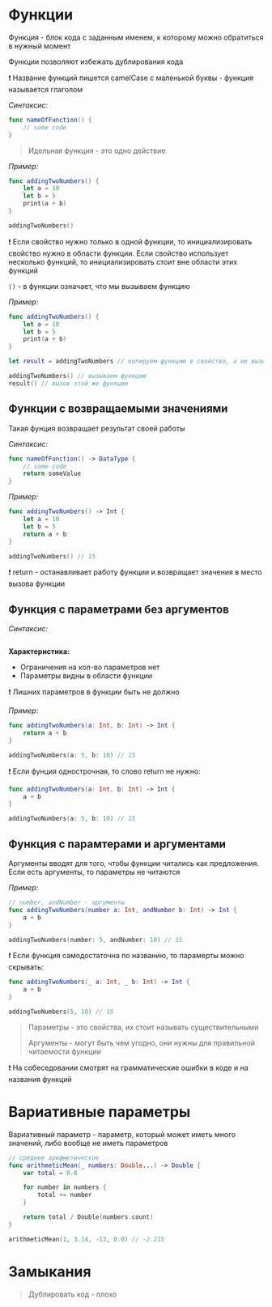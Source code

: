 <!-- Урок 5. Функции -->
# Функции

Функция - блок кода с заданным именем, к которому можно обратиться в нужный момент

Функции позволяют избежать дублирования кода 

❗️ Название функций пишется camelCase с маленькой буквы - функция называется глаголом 

*Синтаксис:*
```swift
func nameOfFunction() {
	// some code
}
```

>Идельная функция - это одно действие

*Пример:*
```swift
func addingTwoNumbers() {
	let a = 10
	let b = 5
	print(a + b)
}

addingTwoNumbers()
```

❗️ Если свойство нужно только в одной функции, то инициализировать свойство нужно в области функции. Если свойство использует несколько функций, то инициализировать стоит вне области этих функций

`()` - в функции означает, что мы вызываем функцию

*Пример:*
```swift
func addingTwoNumbers() {
	let a = 10
	let b = 5
	print(a + b)
}

let result = addingTwoNumbers // копируем функцию в свойство, а не вызываем её!

addingTwoNumbers() // вызываем функцию
result() // вызов этой же функции
```

## Функции с возвращаемыми значениями
Такая фунция возвращает результат своей работы

*Синтаксис:*
```swift
func nameOfFunction() -> DataType {
	// some code
    return someValue
}
```



*Пример:*
```swift
func addingTwoNumbers() -> Int {
	let a = 10
	let b = 5
	return a + b
}

addingTwoNumbers() // 15
```

❗️ return - останавливает работу функции и возвращает значения в место вызова функции

## Функция с параметрами без аргументов

*Синтаксис:*
```

```

**Характеристика:**
- Ограничения на кол-во параметров нет 
- Параметры видны в области функции

❗️ Лишних параметров в функции быть не должно

*Пример:*
```swift
func addingTwoNumbers(a: Int, b: Int) -> Int {
	return a + b
}

addingTwoNumbers(a: 5, b: 10) // 15
```

❗️ Если фунция однострочная, то слово return не нужно:
```swift
func addingTwoNumbers(a: Int, b: Int) -> Int {
	a + b
}

addingTwoNumbers(a: 5, b: 10) // 15
```

## Функция с парамтерами и аргументами

Аргументы вводят для того, чтобы функции читались как предложения. Если есть аргументы, то параметры не читаются

*Пример:*
```swift
// number, andNumber - аргументы
func addingTwoNumbers(number a: Int, andNumber b: Int) -> Int {
	a + b
}

addingTwoNumbers(number: 5, andNumber: 10) // 15
```

❗️ Если функция самодостаточна по названию, то парамерты можно скрывать:
```swift
func addingTwoNumbers(_ a: Int, _ b: Int) -> Int {
	a + b
}

addingTwoNumbers(5, 10) // 15
```

> Параметры - это свойства, их стоит называть существительными
> 
> Аргументы - могут быть чем угодно, они нужны для правильной читаемости функции

❗️ На собеседовании смотрят на грамматические ошибки в коде и на названия функций

# Вариативные параметры

Вариативный параметр - параметр, который может иметь много значений, либо вообще не иметь параметров

```swift
// среднее арифметическое
func arithmeticMean(_ numbers: Double...) -> Double {
	var total = 0.0

	for number in numbers {
		total += number
	}

	return total / Double(numbers.count)
}

arithmeticMean(1, 3.14, -13, 0.0) // -2.215
```

# Замыкания 
> Дублировать код - плохо

